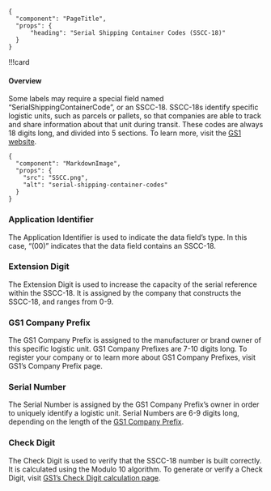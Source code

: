```sps
{
  "component": "PageTitle",
  "props": {
      "heading": "Serial Shipping Container Codes (SSCC-18)"
  }
}
```

!!!card

#### Overview

Some labels may require a special field named “SerialShippingContainerCode”, or an SSCC-18. SSCC-18s identify specific logistic units, such as parcels or pallets, so that companies are able to track and share information about that unit during transit. These codes are always 18 digits long, and divided into 5 sections. To learn more, visit the [GS1 website](/#).

```sps
{
  "component": "MarkdownImage",
  "props": {
    "src": "SSCC.png",
    "alt": "serial-shipping-container-codes"
  }
}
```

### Application Identifier

The Application Identifier is used to indicate the data field’s type. In this case, “(00)” indicates that the data field contains an SSCC-18.

### Extension Digit

The Extension Digit is used to increase the capacity of the serial reference within the SSCC-18. It is assigned by the company that constructs the SSCC-18, and ranges from 0-9.

### GS1 Company Prefix

The GS1 Company Prefix is assigned to the manufacturer or brand owner of this specific logistic unit. GS1 Company Prefixes are 7-10 digits long. To register your company or to learn more about GS1 Company Prefixes, visit GS1’s Company Prefix page.

### Serial Number

The Serial Number is assigned by the GS1 Company Prefix’s owner in order to uniquely identify a logistic unit. Serial Numbers are 6-9 digits long, depending on the length of the [GS1 Company Prefix](/#).

### Check Digit

The Check Digit is used to verify that the SSCC-18 number is built correctly. It is calculated using the Modulo 10 algorithm. To generate or verify a Check Digit, visit [GS1’s Check Digit calculation page](/#).
